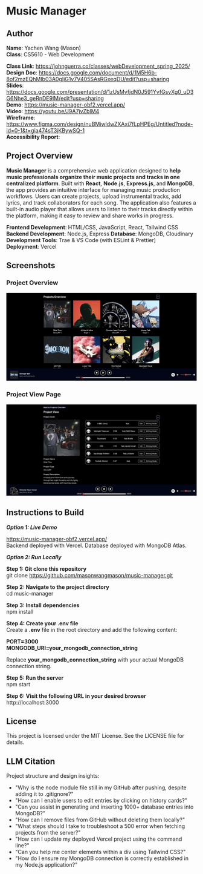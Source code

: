 # Music Manager 

## Author
**Name**: Yachen Wang (Mason)  
**Class**: CS5610 - Web Development   

**Class Link**: https://johnguerra.co/classes/webDevelopment_spring_2025/  
**Design Doc**: https://docs.google.com/document/d/1M5H6b-8of2mzEQhMIb03A0gIjG1v7V405SAsRGxeqDU/edit?usp=sharing     
**Slides**: https://docs.google.com/presentation/d/1zUsMvfjdN0J591YvfGsvXg0_uD3G6Nhe3_geRnDE9lM/edit?usp=sharing  
**Demo**:  https://music-manager-obf2.vercel.app/   
**Video**: https://youtu.be/J9A7jvZbIM4  
**Wireframe**: https://www.figma.com/design/nuBMiwldwZXAxi7fLpHPEg/Untitled?node-id=0-1&t=gia474sT3jKBywSQ-1    
**Accessibility Report**:  

## Project Overview
**Music Manager** is a comprehensive web application designed to **help music professionals organize their music projects and tracks in one centralized platform**. Built with **React**, **Node.js**, **Express.js**, and **MongoDB**, the app provides an intuitive interface for managing music production workflows. Users can create projects, upload instrumental tracks, add lyrics, and track collaborators for each song. The application also features a built-in audio player that allows users to listen to their tracks directly within the platform, making it easy to review and share works in progress.

**Frontend Development**: HTML/CSS, JavaScript, React, Tailwind CSS   
**Backend Development**: Node.js, Express
**Database**: MongoDB, Cloudinary  
**Development Tools**: Trae & VS Code (with ESLint & Prettier)  
**Deployment**: Vercel  

## Screenshots
### Project Overview  
![Project Overview Page Screenshot](./screen-shots/screen-shot-1.png)  

### Project View Page  
![Project View Screenshot](./screen-shots/screen-shot-2.png)  

## Instructions to Build

***Option 1: Live Demo***  

https://music-manager-obf2.vercel.app/    
Backend deployed with Vercel. Database deployed with MongoDB Atlas.

***Option 2: Run Locally***  

**Step 1: Git clone this repository**  
git clone https://github.com/masonwangmason/music-manager.git

**Step 2: Navigate to the project directory**  
cd music-manager

**Step 3: Install dependencies**  
npm install

**Step 4: Create your .env file**  
Create a **.env** file in the root directory and add the following content:  

**PORT=3000**  
**MONGODB_URI=your_mongodb_connection_string**  

Replace **your_mongodb_connection_string** with your actual MongoDB connection string.

**Step 5: Run the server**  
npm start

**Step 6: Visit the following URL in your desired browser**  
http://localhost:3000


## License
This project is licensed under the MIT License. See the LICENSE file for details. 


## LLM Citation
Project structure and design insights:
- "Why is the node module file still in my GitHub after pushing, despite adding it to .gitignore?"
- "How can I enable users to edit entries by clicking on history cards?"
- "Can you assist in generating and inserting 1000+ database entries into MongoDB?"
- "How can I remove files from GitHub without deleting them locally?"
- "What steps should I take to troubleshoot a 500 error when fetching projects from the server?"
- "How can I update my deployed Vercel project using the command line?"
- "Can you help me center elements within a div using Tailwind CSS?"
- "How do I ensure my MongoDB connection is correctly established in my Node.js application?"